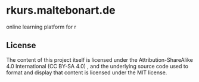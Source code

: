 # rkurs.maltebonart.de
online learning platform for r

## License

The content of this project itself is licensed under the Attribution-ShareAlike 4.0 International (CC BY-SA 4.0) , and the underlying source code used to format and display that content is licensed under the MIT license.
